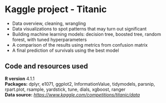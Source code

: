 # Kaggle project - Titanic
+ Data overview, cleaning, wrangling
+ Data visualizations to spot patterns that may turn out significant
+ Building machine learning models: decision tree, boosted tree, random forest, with tuned hyperparameters 
+ A comparison of the results using metrics from confusion matrix
+ A final prediction of survivals using the best model  

## Code and resources used
**R version** 4.1.1  
**Packages:** dplyr, e1071, ggplot2, InformationValue, tidymodels, parsnip, rpart.plot, rsample, yardstick, tune, dials, xgboost, ranger  
**Data source:**   *https://www.kaggle.com/competitions/titanic/data*
